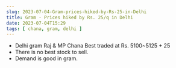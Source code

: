 ```yaml
---
slug: 2023-07-04-Gram-prices-hiked-by-Rs-25-in-Delhi
title: Gram - Prices hiked by Rs. 25/q in Delhi
date: 2023-07-04T15:29
tags: [ chana, gram, delhi ]
--- 
```

- Delhi gram Raj & MP Chana Best traded at Rs. 5100~5125 + 25
- There is no best stock to sell.
- Demand is good in gram.
